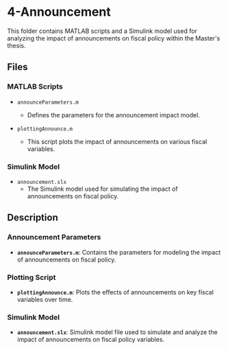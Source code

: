 # 4-Announcement

This folder contains MATLAB scripts and a Simulink model used for analyzing the impact of announcements on fiscal policy within the Master's thesis.

## Files

### MATLAB Scripts

- `announceParameters.m`
  - Defines the parameters for the announcement impact model.

- `plottingAnnounce.m`
  - This script plots the impact of announcements on various fiscal variables.

### Simulink Model

- `announcement.slx`
  - The Simulink model used for simulating the impact of announcements on fiscal policy.

## Description

### Announcement Parameters
- **`announceParameters.m`**: Contains the parameters for modeling the impact of announcements on fiscal policy.

### Plotting Script
- **`plottingAnnounce.m`**: Plots the effects of announcements on key fiscal variables over time.

### Simulink Model
- **`announcement.slx`**: Simulink model file used to simulate and analyze the impact of announcements on fiscal policy variables.
